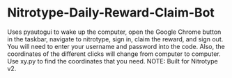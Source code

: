 # Nitrotype-Daily-Reward-Claim-Bot
Uses pyautogui to wake up the computer, open the Google Chrome button in the taskbar, navigate to nitrotype, sign in, claim the reward, and sign out. You will need to enter your username and password into the code. Also, the coordinates of the different clicks will change from computer to computer. Use xy.py to find the coordinates that you need. NOTE: Built for Nitrotype v2.
